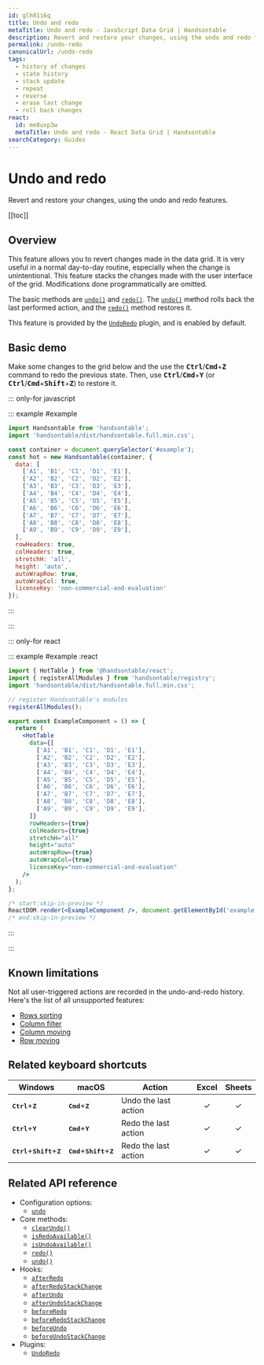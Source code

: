 ```yaml
---
id: glh01i6q
title: Undo and redo
metaTitle: Undo and redo - JavaScript Data Grid | Handsontable
description: Revert and restore your changes, using the undo and redo features.
permalink: /undo-redo
canonicalUrl: /undo-redo
tags:
  - history of changes
  - state history
  - stack update
  - repeat
  - reverse
  - erase last change
  - roll back changes
react:
  id: me8uxp3w
  metaTitle: Undo and redo - React Data Grid | Handsontable
searchCategory: Guides
---
```


# Undo and redo

Revert and restore your changes, using the undo and redo features.

[[toc]]

## Overview

This feature allows you to revert changes made in the data grid. It is very useful in a normal day-to-day routine, especially when the change is unintentional. This feature stacks the changes made with the user interface of the grid. Modifications done programmatically are omitted.

The basic methods are [`undo()`](@/api/undoRedo.md#undo) and [`redo()`](@/api/undoRedo.md#redo). The [`undo()`](@/api/undoRedo.md#undo) method rolls back the last performed action, and the [`redo()`](@/api/undoRedo.md#redo) method restores it.

This feature is provided by the [`UndoRedo`](@/api/undoRedo.md) plugin, and is enabled by default.

## Basic demo

Make some changes to the grid below and the use the <kbd>**Ctrl**</kbd>/<kbd>**Cmd**</kbd>+<kbd>**Z**</kbd> command to redo the previous state. Then, use <kbd>**Ctrl**</kbd>/<kbd>**Cmd**</kbd>+<kbd>**Y**</kbd> (or <kbd>**Ctrl**</kbd>/<kbd>**Cmd**</kbd>+<kbd>**Shift**</kbd>+<kbd>**Z**</kbd>) to restore it.

::: only-for javascript

::: example #example

```javascript
import Handsontable from 'handsontable';
import 'handsontable/dist/handsontable.full.min.css';

const container = document.querySelector('#example');
const hot = new Handsontable(container, {
  data: [
    ['A1', 'B1', 'C1', 'D1', 'E1'],
    ['A2', 'B2', 'C2', 'D2', 'E2'],
    ['A3', 'B3', 'C3', 'D3', 'E3'],
    ['A4', 'B4', 'C4', 'D4', 'E4'],
    ['A5', 'B5', 'C5', 'D5', 'E5'],
    ['A6', 'B6', 'C6', 'D6', 'E6'],
    ['A7', 'B7', 'C7', 'D7', 'E7'],
    ['A8', 'B8', 'C8', 'D8', 'E8'],
    ['A9', 'B9', 'C9', 'D9', 'E9'],
  ],
  rowHeaders: true,
  colHeaders: true,
  stretchH: 'all',
  height: 'auto',
  autoWrapRow: true,
  autoWrapCol: true,
  licenseKey: 'non-commercial-and-evaluation'
});
```

:::

:::


::: only-for react

::: example #example :react

```jsx
import { HotTable } from '@handsontable/react';
import { registerAllModules } from 'handsontable/registry';
import 'handsontable/dist/handsontable.full.min.css';

// register Handsontable's modules
registerAllModules();

export const ExampleComponent = () => {
  return (
    <HotTable
      data={[
        ['A1', 'B1', 'C1', 'D1', 'E1'],
        ['A2', 'B2', 'C2', 'D2', 'E2'],
        ['A3', 'B3', 'C3', 'D3', 'E3'],
        ['A4', 'B4', 'C4', 'D4', 'E4'],
        ['A5', 'B5', 'C5', 'D5', 'E5'],
        ['A6', 'B6', 'C6', 'D6', 'E6'],
        ['A7', 'B7', 'C7', 'D7', 'E7'],
        ['A8', 'B8', 'C8', 'D8', 'E8'],
        ['A9', 'B9', 'C9', 'D9', 'E9'],
      ]}
      rowHeaders={true}
      colHeaders={true}
      stretchH="all"
      height="auto"
      autoWrapRow={true}
      autoWrapCol={true}
      licenseKey="non-commercial-and-evaluation"
    />
  );
};

/* start:skip-in-preview */
ReactDOM.render(<ExampleComponent />, document.getElementById('example'));
/* end:skip-in-preview */
```

:::

:::

## Known limitations

Not all user-triggered actions are recorded in the undo-and-redo history.
Here's the list of all unsupported features:

- [Rows sorting](@/guides/rows/rows-sorting.md)
- [Column filter](@/guides/columns/column-filter.md)
- [Column moving](@/guides/columns/column-moving.md)
- [Row moving](@/guides/rows/row-moving.md)

## Related keyboard shortcuts

| Windows                                                       | macOS                                                        | Action               |  Excel  | Sheets  |
| ------------------------------------------------------------- | ------------------------------------------------------------ | -------------------- | :-----: | :-----: |
| <kbd>**Ctrl**</kbd>+<kbd>**Z**</kbd>                        | <kbd>**Cmd**</kbd>+<kbd>**Z**</kbd>                        | Undo the last action | &check; | &check; |
| <kbd>**Ctrl**</kbd>+<kbd>**Y**</kbd>                        | <kbd>**Cmd**</kbd>+<kbd>**Y**</kbd>                        | Redo the last action | &check; | &check; |
| <kbd>**Ctrl**</kbd>+<kbd>**Shift**</kbd>+<kbd>**Z**</kbd> | <kbd>**Cmd**</kbd>+<kbd>**Shift**</kbd>+<kbd>**Z**</kbd> | Redo the last action | &check; | &check; |

## Related API reference

- Configuration options:
  - [`undo`](@/api/options.md#undo)
- Core methods:
  - [`clearUndo()`](@/api/core.md#clearundo)
  - [`isRedoAvailable()`](@/api/core.md#isredoavailable)
  - [`isUndoAvailable()`](@/api/core.md#isundoavailable)
  - [`redo()`](@/api/core.md#redo)
  - [`undo()`](@/api/core.md#undo)
- Hooks:
  - [`afterRedo`](@/api/hooks.md#afterredo)
  - [`afterRedoStackChange`](@/api/hooks.md#afterredostackchange)
  - [`afterUndo`](@/api/hooks.md#afterundo)
  - [`afterUndoStackChange`](@/api/hooks.md#afterundostackchange)
  - [`beforeRedo`](@/api/hooks.md#beforeredo)
  - [`beforeRedoStackChange`](@/api/hooks.md#beforeredostackchange)
  - [`beforeUndo`](@/api/hooks.md#beforeundo)
  - [`beforeUndoStackChange`](@/api/hooks.md#beforeundostackchange)
- Plugins:
  - [`UndoRedo`](@/api/undoRedo.md)
